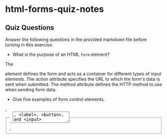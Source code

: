 # html-forms-quiz-notes

## Quiz Questions

Answer the following questions in the provided markdown file before turning in this exercise:

- What is the purpose of an HTML `form` element?

The <form> element defines the form and acts as a container for different types of input elements. The action attribute specifies the URL to which the form's data is sent when submitted. The method attribute defines the HTTP method to use when sending form data.

- Give five examples of form control elements.

<form>, <fieldset>, <legend>, <textarea>, <label>, <button>, and <input>

- Give three examples of `type` attribute values for HTML `<input>` elements.

checkbox, radio, text

- Is an HTML `<input>` element a block element or an inline element?

<input> elements are display: inline-block. Meaning that they will sit inline with other elements but we can also control a set height and width beyond just the content of the element.

## Notes

All student notes should be written here.

How to write `Code Examples` in markdown

for JS:

```javascript
const data = 'Howdy';
```

for HTML:

```html
<div>
  <p>This is text content</p>
</div>
```

for CSS:

```css
div {
  width: 100%;
}
```
